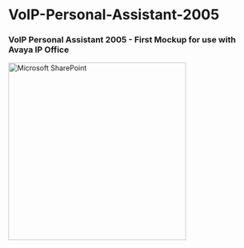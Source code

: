 # VoIP-Personal-Assistant-2005

### VoIP Personal Assistant 2005 - First Mockup for use with Avaya IP Office
<a href="https://www.linkedin.com/in/cjcombs/" target="_blank"><img align="left" alt="Microsoft SharePoint" width="355px" src="https://publichtmlimg.blob.core.windows.net/$web/CTICallControl2005.jpg" style="padding-right:10px;" />
